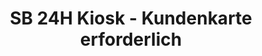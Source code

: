 ---
title: "SB 24H Kiosk - Kundenkarte erforderlich"
url: /roigheim/sb-24h-kiosk-kundenkarte-erforderlich/
shop: Lebensmittel
---